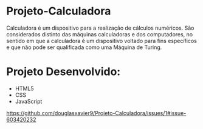 # Projeto-Calculadora

Calculadora é um dispositivo para a realização de cálculos numéricos. São considerados distinto das máquinas calculadoras e dos computadores, no sentido em que a calculadora é um dispositivo voltado para fins específicos e que não pode ser qualificada como uma Máquina de Turing. 

# Projeto Desenvolvido:

* HTML5
* CSS
* JavaScript

https://github.com/douglasxavier9/Projeto-Calculadora/issues/1#issue-603420232

